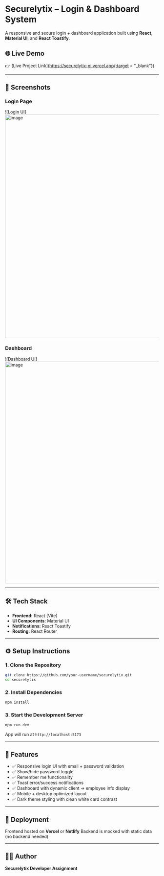 # Securelytix – Login & Dashboard System

A responsive and secure login + dashboard application built using **React**, **Material UI**, and **React Toastify**.

## 🌐 Live Demo

👉 [Live Project Link](https://securelytix-pi.vercel.app{:target = "_blank"})

---

## 📸 Screenshots

### Login Page

![Login UI] 
<img width="1437" height="731" alt="image" src="https://github.com/user-attachments/assets/bf0fc165-ae74-4615-97f9-0a5a14eeae17" />

### Dashboard

![Dashboard UI]
<img width="1436" height="725" alt="image" src="https://github.com/user-attachments/assets/1bd61979-baf1-40fe-8960-e5d9f15238bc" />

---

## 🛠️ Tech Stack

* **Frontend:** React (Vite)
* **UI Components:** Material UI
* **Notifications:** React Toastify
* **Routing:** React Router

---

## ⚙️ Setup Instructions

### 1. Clone the Repository

```bash
git clone https://github.com/your-username/securelytix.git
cd securelytix
```

### 2. Install Dependencies

```bash
npm install
```

### 3. Start the Development Server

```bash
npm run dev
```

App will run at `http://localhost:5173`

---

## 🔧 Features

* ✅ Responsive login UI with email + password validation
* ✅ Show/hide password toggle
* ✅ Remember me functionality
* ✅ Toast error/success notifications
* ✅ Dashboard with dynamic client → employee info display
* ✅ Mobile + desktop optimized layout
* ✅ Dark theme styling with clean white card contrast

---

## 🚀 Deployment

Frontend hosted on **Vercel** or **Netlify**
Backend is mocked with static data (no backend needed)

---

## 🙋‍♂️ Author

**Securelytix Developer Assignment**
